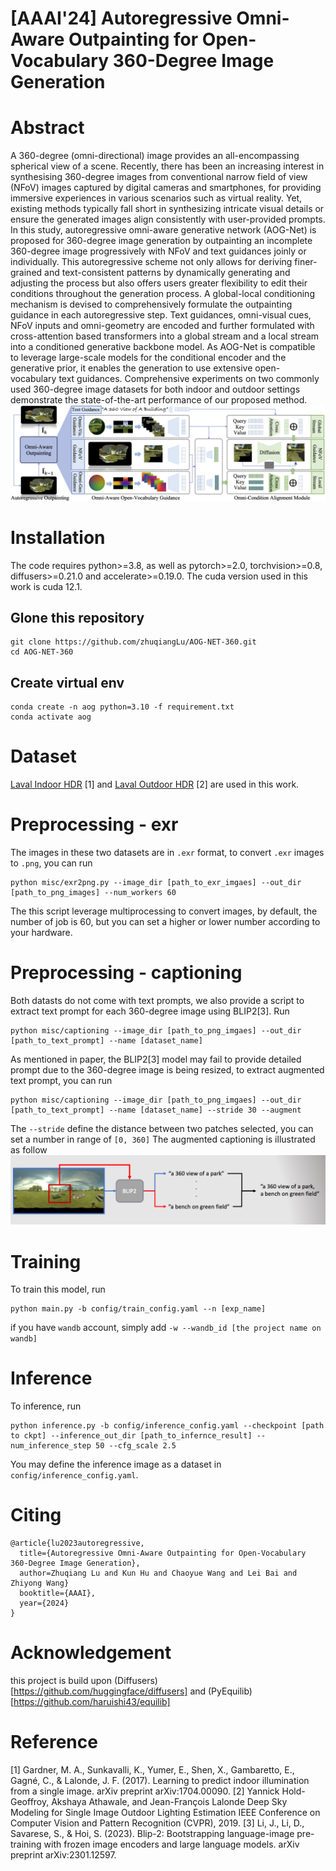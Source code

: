 # [AAAI'24] Autoregressive Omni-Aware Outpainting for Open-Vocabulary 360-Degree Image Generation



# Abstract 
A 360-degree (omni-directional) image provides an all-encompassing spherical view of a scene. Recently, there has been an increasing interest in synthesising 360-degree images from conventional narrow field of view (NFoV) images captured by digital cameras and smartphones, for providing immersive experiences in various scenarios such as virtual reality. Yet, existing methods typically fall short in synthesizing intricate visual details or ensure the generated images align consistently with user-provided prompts. In this study, autoregressive omni-aware generative network (AOG-Net) is proposed for 360-degree image generation by outpainting an incomplete 360-degree image progressively with NFoV and text guidances joinly or individually. This autoregressive scheme not only allows for deriving finer-grained and text-consistent patterns by dynamically generating and adjusting the process but also offers users greater flexibility to edit their conditions throughout the generation process. A global-local conditioning mechanism is devised to comprehensively formulate the outpainting guidance in each autoregressive step. Text guidances, omni-visual cues, NFoV inputs and omni-geometry are encoded and further formulated with cross-attention based transformers into a global stream and a local stream into a conditioned generative backbone model. As AOG-Net is compatible to leverage large-scale models for the conditional encoder and the generative prior, it enables the generation to use extensive open-vocabulary text guidances. Comprehensive experiments on two commonly used 360-degree image datasets for both indoor and outdoor settings demonstrate the state-of-the-art performance of our proposed method. 
![](./assets/method.png)


# Installation 
The code requires python>=3.8, as well as pytorch>=2.0, torchvision>=0.8, diffusers>=0.21.0 and accelerate>=0.19.0. The cuda version used in this work is cuda 12.1.
## Glone this repository
```
git clone https://github.com/zhuqiangLu/AOG-NET-360.git
cd AOG-NET-360
```
## Create virtual env
```
conda create -n aog python=3.10 -f requirement.txt
conda activate aog
```

# Dataset
[Laval Indoor HDR](http://hdrdb.com/indoor/) [1] and [Laval Outdoor HDR](http://hdrdb.com/outdoor/) [2] are used in this work. 


# Preprocessing - exr
The images in these two datasets are in ```.exr``` format, to convert ```.exr``` images to ```.png```, you can run
```
python misc/exr2png.py --image_dir [path_to_exr_imgaes] --out_dir [path_to_png_images] --num_workers 60
```
The this script leverage multiprocessing to convert images, by default, the number of job is 60, but you can set a higher or lower number according to your hardware.

# Preprocessing - captioning 
Both datasts do not come with text prompts, we also provide a script to extract text prompt for each 360-degree image using BLIP2[3]. Run
```
python misc/captioning --image_dir [path_to_png_imgaes] --out_dir [path_to_text_prompt] --name [dataset_name]
```
As mentioned in paper, the BLIP2[3] model may fail to provide detailed prompt due to the 360-degree image is being resized, to extract augmented text prompt, you can run 

```
python misc/captioning --image_dir [path_to_png_imgaes] --out_dir [path_to_text_prompt] --name [dataset_name] --stride 30 --augment 
```
The ```--stride``` define the distance between two patches selected, you can set a number in range of ```[0, 360]```
The augmented captioning is illustrated as follow
![](./assets/captioning.png)

# Training
To train this model, run 
```
python main.py -b config/train_config.yaml --n [exp_name] 
```
if you have ```wandb``` account, simply add ```-w --wandb_id [the project name on wandb]```

# Inference
To inference, run 
```
python inference.py -b config/inference_config.yaml --checkpoint [path to ckpt] --inference_out_dir [path_to_infernce_result] --num_inference_step 50 --cfg_scale 2.5
```
You may define the inference image as a dataset in ```config/inference_config.yaml```.


# Citing 
```
@article{lu2023autoregressive,
  title={Autoregressive Omni-Aware Outpainting for Open-Vocabulary 360-Degree Image Generation},
  author=Zhuqiang Lu and Kun Hu and Chaoyue Wang and Lei Bai and Zhiyong Wang}
  booktitle={AAAI},
  year={2024}
}

```
# Acknowledgement
this project is build upon (Diffusers)[https://github.com/huggingface/diffusers] and (PyEquilib)[https://github.com/haruishi43/equilib]

# Reference
[1] Gardner, M. A., Sunkavalli, K., Yumer, E., Shen, X., Gambaretto, E., Gagné, C., & Lalonde, J. F. (2017). Learning to predict indoor illumination from a single image. arXiv preprint arXiv:1704.00090.
[2] Yannick Hold-Geoffroy, Akshaya Athawale, and Jean-François Lalonde Deep Sky Modeling for Single Image Outdoor Lighting Estimation IEEE Conference on Computer Vision and Pattern Recognition (CVPR), 2019.
[3] Li, J., Li, D., Savarese, S., & Hoi, S. (2023). Blip-2: Bootstrapping language-image pre-training with frozen image encoders and large language models. arXiv preprint arXiv:2301.12597.
